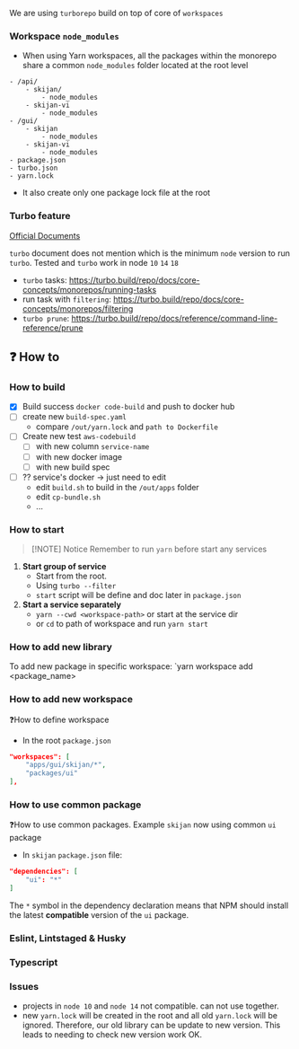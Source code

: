 
We are using `turborepo` build on top of core of `workspaces`


### Workspace `node_modules`
- When using Yarn workspaces, all the packages within the monorepo share a common `node_modules` folder located at the root level

```dirtree
- /api/
	- skijan/
		- node_modules
	- skijan-vi
		- node_modules
- /gui/
	- skijan
		- node_modules
	- skijan-vi
		- node_modules
- package.json
- turbo.json
- yarn.lock
```
- It also create only one package lock file at the root

### Turbo feature

[Official Documents](https://turbo.build/repo)

`turbo` document does not mention which is the minimum `node` version to run `turbo`. 
Tested and `turbo` work in node `10` `14` `18`

- `turbo` tasks: https://turbo.build/repo/docs/core-concepts/monorepos/running-tasks
- run task with `filtering`: https://turbo.build/repo/docs/core-concepts/monorepos/filtering
- `turbo prune`: https://turbo.build/repo/docs/reference/command-line-reference/prune

## ❓ How to
### How to build
- [x] Build success `docker code-build` and push to docker hub
- [ ] create new `build-spec.yaml`
	-  compare `/out/yarn.lock` and `path to Dockerfile`
- [ ] Create new test `aws-codebuild`
	- [ ] with new column `service-name`
	- [ ] with new docker image
	- [ ] with new build spec
- [ ] ?? service's docker -> just need to edit
	- edit `build.sh` to build in the `/out/apps` folder
	- edit `cp-bundle.sh`
	- ...

### How to start


> [!NOTE] Notice
> Remember to run `yarn` before start any services

1. **Start group of service**
	- Start from the root.
	- Using `turbo --filter`
	- `start` script will be define and doc later in `package.json`
2. **Start a service separately**
	- `yarn --cwd <workspace-path>` or start at the service dir
	- or `cd` to path of workspace and run `yarn start`


### How to add new library
To add new package in specific workspace:
`yarn workspace <workspace-name> add <package_name>


### How to add new workspace
❓How to define workspace
- In the root `package.json`
```json
"workspaces": [
	"apps/gui/skijan/*",
	"packages/ui"
],
```

### How to use common package
❓How to use common packages.
Example `skijan` now using common `ui` package
- In `skijan` `package.json` file:
```json
"dependencies": [
	"ui": "*"
]
```
The `*` symbol in the dependency declaration means that NPM should install the latest **compatible** version of the `ui` package.



### Eslint, Lintstaged & Husky

### Typescript


### Issues
- projects in `node 10` and `node 14` not compatible. can not use together.
- new `yarn.lock` will be created in the root and all old `yarn.lock` will be ignored. Therefore, our old library can be update to new version. This leads to needing to check new version work OK.

